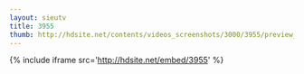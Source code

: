 ```yaml
---
layout: sieutv
title: 3955
thumb: http://hdsite.net/contents/videos_screenshots/3000/3955/preview_360p.mp4.jpg
---
```

{% include iframe src='http://hdsite.net/embed/3955' %}
 
